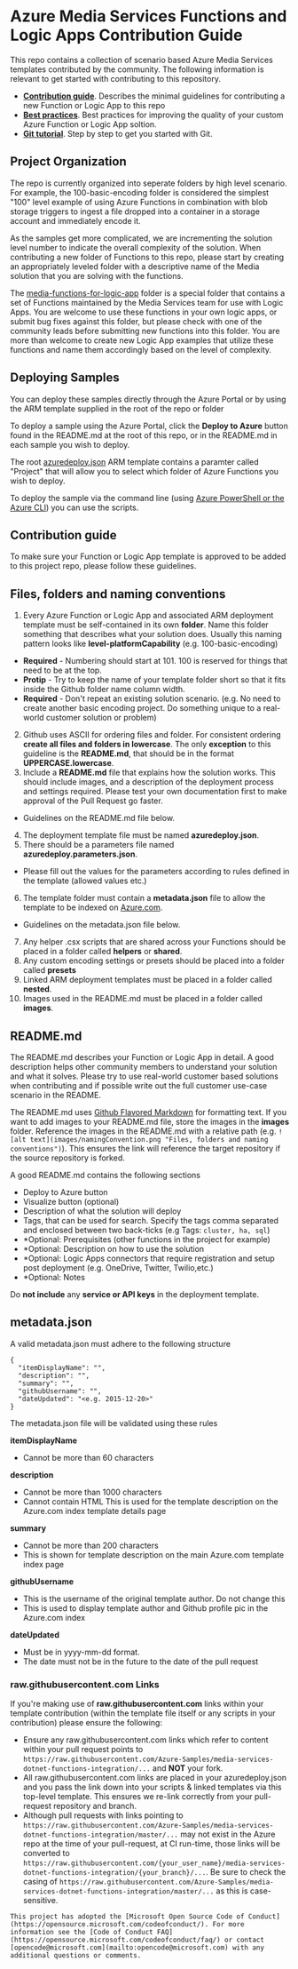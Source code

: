 # Azure Media Services Functions and Logic Apps Contribution Guide

This repo contains a collection of scenario based Azure Media Services templates contributed by the community. 
The following information is relevant to get started with contributing to this repository.

+ [**Contribution guide**](/1-CONTRIBUTION-GUIDE/README.md#contribution-guide). Describes the minimal guidelines for contributing a new Function or Logic App to this repo
+ [**Best practices**](/1-CONTRIBUTION-GUIDE/best-practices.md#best-practices). Best practices for improving the quality of your custom Azure Function or Logic App soltion.
+ [**Git tutorial**](/1-CONTRIBUTION-GUIDE/git-tutorial.md#git-tutorial). Step by step to get you started with Git.

## Project Organization

The repo is currently organized into seperate folders by high level scenario. For example, the 100-basic-encoding folder is considered the simplest "100" level example of using Azure Functions in combination with blob storage triggers to ingest a file dropped into a container in a storage account and immediately encode it.   

As the samples get more complicated, we are incrementing the solution level number to indicate the overall complexity of the solution.  When contributing a new folder of Functions to this repo, please start by creating an appropriately leveled folder with a descriptive name of the Media solution that you are solving with the functions.

The [media-functions-for-logic-app](/media-functions-for-logic-app) folder is a special folder that contains a set of Functions maintained by the Media Services team for use with Logic Apps. You are welcome to use these functions in your own logic apps, or submit bug fixes against this folder, but please check with one of the community leads before submitting new functions into this folder.  You are more than welcome to create new Logic App examples that utilize these functions and name them accordingly based on the level of complexity. 

## Deploying Samples

You can deploy these samples directly through the Azure Portal or by using the ARM template supplied in the root of the repo or folder

To deploy a sample using the Azure Portal, click the **Deploy to Azure** button found in the README.md at the root of this repo, or in the README.md in each sample you wish to deploy.  

The root [azuredeploy.json](/azuredeploy.json) ARM template contains a paramter called "Project" that will allow you to select which folder of Azure Functions you wish to deploy. 

To deploy the sample via the command line (using [Azure PowerShell or the Azure CLI](https://azure.microsoft.com/en-us/downloads/)) you can use the scripts.


## Contribution guide

To make sure your Function or Logic App template is approved to be added to this project repo, please follow these guidelines. 

## Files, folders and naming conventions

1. Every Azure Function or Logic App and associated ARM deployment template must be self-contained in its own **folder**. Name this folder something that describes what your solution does. Usually this naming pattern looks like **level-platformCapability** (e.g. 100-basic-encoding) 
 + **Required** - Numbering should start at 101. 100 is reserved for things that need to be at the top.
 + **Protip** - Try to keep the name of your template folder short so that it fits inside the Github folder name column width. 
 + **Required** - Don't repeat an existing solution scenario. (e.g. No need to create another basic encoding project. Do something unique to a real-world customer solution or problem)
2. Github uses ASCII for ordering files and folder. For consistent ordering **create all files and folders in lowercase**. The only **exception** to this guideline is the **README.md**, that should be in the format **UPPERCASE.lowercase**.
3. Include a **README.md** file that explains how the solution works. This should include images, and a description of the deployment process and settings required.  Please test your own documentation first to make approval of the Pull Request go faster. 
 + Guidelines on the README.md file below.
4. The deployment template file must be named **azuredeploy.json**.
5. There should be a parameters file named **azuredeploy.parameters.json**. 
 + Please fill out the values for the parameters according to rules defined in the template (allowed values etc.)
6. The template folder must contain a **metadata.json** file to allow the template to be indexed on [Azure.com](http://azure.microsoft.com/). 
 + Guidelines on the metadata.json file below.
7. Any helper .csx scripts that are shared across your Functions should be placed in a folder called **helpers** or  **shared**.
8. Any custom encoding settings or presets should be placed into a folder called **presets**
9. Linked ARM deployment templates must be placed in a folder called **nested**.
10. Images used in the README.md must be placed in a folder called **images**. 


## README.md

The README.md describes your Function or Logic App in detail. A good description helps other community members to understand your solution and what it solves. Please try to use real-world customer based solutions when contributing and if possible write out the full customer use-case scenario in the README. 

The README.md uses [Github Flavored Markdown](https://guides.github.com/features/mastering-markdown/) for formatting text. If you want to add images to your README.md file, store the images in the **images** folder. Reference the images in the README.md with a relative path (e.g. `![alt text](images/namingConvention.png "Files, folders and naming conventions")`). This ensures the link will reference the target repository if the source repository is forked. 

A good README.md contains the following sections
+ Deploy to Azure button
+ Visualize button (optional)
+ Description of what the solution will deploy
+ Tags, that can be used for search. Specify the tags comma separated and enclosed between two back-ticks (e.g Tags: `cluster, ha, sql`)
+ *Optional: Prerequisites (other functions in the project for example)
+ *Optional: Description on how to use the solution
+ *Optional: Logic Apps connectors that require registration and setup post deployment (e.g. OneDrive, Twitter, Twilio,etc.)
+ *Optional: Notes

Do **not include** any **service or API keys** in the deployment template.


## metadata.json

A valid metadata.json must adhere to the following structure

```
{
  "itemDisplayName": "",
  "description": "",
  "summary": "",
  "githubUsername": "",
  "dateUpdated": "<e.g. 2015-12-20>"
}
```

The metadata.json file will be validated using these rules

**itemDisplayName**

+ Cannot be more than 60 characters

**description**

+ Cannot be more than 1000 characters
+ Cannot contain HTML This is used for the template description on the Azure.com index template details page

**summary**

+ Cannot be more than 200 characters
+ This is shown for template description on the main Azure.com template index page

**githubUsername**

+ This is the username of the original template author. Do not change this
+ This is used to display template author and Github profile pic in the Azure.com index

**dateUpdated**

+ Must be in yyyy-mm-dd format.
+ The date must not be in the future to the date of the pull request


### raw.githubusercontent.com Links

If you're making use of **raw.githubusercontent.com** links within your template contribution (within the template file itself or any scripts in your contribution) please ensure the following:

+ Ensure any raw.githubusercontent.com links which refer to content within your pull request points to `https://raw.githubusercontent.com/Azure-Samples/media-services-dotnet-functions-integration/...` and **NOT** your fork.
+ All raw.githubusercontent.com links are placed in your azuredeploy.json and you pass the link down into your scripts & linked templates via this top-level template. This ensures we re-link correctly from your pull-request repository and branch.
+ Although pull requests with links pointing to `https://raw.githubusercontent.com/Azure-Samples/media-services-dotnet-functions-integration/master/...` may not exist in the Azure repo at the time of your pull-request, at CI run-time, those links will be converted to `https://raw.githubusercontent.com/{your_user_name}/media-services-dotnet-functions-integration/{your_branch}/...`. Be sure to check the casing of `https://raw.githubusercontent.com/Azure-Samples/media-services-dotnet-functions-integration/master/...` as this is case-sensitive.



```
This project has adopted the [Microsoft Open Source Code of Conduct](https://opensource.microsoft.com/codeofconduct/). For more information see the [Code of Conduct FAQ](https://opensource.microsoft.com/codeofconduct/faq/) or contact [opencode@microsoft.com](mailto:opencode@microsoft.com) with any additional questions or comments.
```